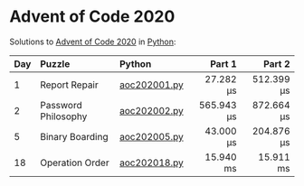 # Advent of Code 2020

Solutions to [Advent of Code 2020](https://adventofcode.com/2020/) in [Python](https://www.python.org/):

| Day  | Puzzle              | Python                                              |     Part 1 |     Part 2 |
| :--- | :------------------ | :-------------------------------------------------- | ---------: | ---------: |
| 1    | Report Repair       | [aoc202001.py](01_report_repair/aoc202001.py)       |  27.282 μs | 512.399 μs |
| 2    | Password Philosophy | [aoc202002.py](02_password_philosophy/aoc202002.py) | 565.943 μs | 872.664 μs |
| 5    | Binary Boarding     | [aoc202005.py](05_binary_boarding/aoc202005.py)     |  43.000 μs | 204.876 μs |
| 18   | Operation Order     | [aoc202018.py](18_operation_order/aoc202018.py)     |  15.940 ms |  15.911 ms |
